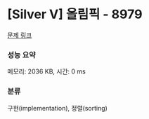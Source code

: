 # [Silver V] 올림픽 - 8979 

[문제 링크](https://www.acmicpc.net/problem/8979) 

### 성능 요약

메모리: 2036 KB, 시간: 0 ms

### 분류

구현(implementation), 정렬(sorting)

